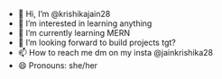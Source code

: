 - 👋 Hi, I’m @krishikajain28
- 👀 I’m interested in learning anything 
- 🌱 I’m currently learning MERN
- 💞️ I’m looking forward to build projects tgt?
- 📫 How to reach me dm on my insta @jainkrishika28
- 😄 Pronouns: she/her


<!---
krishikajain28/krishikajain28 is a ✨ special ✨ repository because its `README.md` (this file) appears on your GitHub profile.
You can click the Preview link to take a look at your changes.
--->
